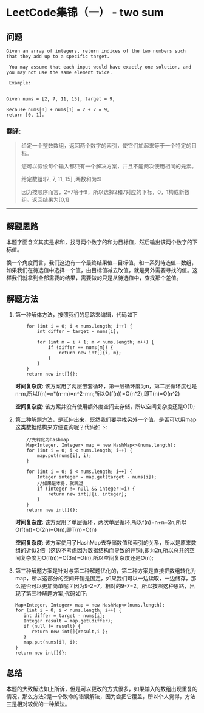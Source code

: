 # LeetCode集锦（一） - two sum

## 问题

```
Given an array of integers, return indices of the two numbers such that they add up to a specific target. 

 You may assume that each input would have exactly one solution, and you may not use the same element twice. 

 Example: 


Given nums = [2, 7, 11, 15], target = 9,

Because nums[0] + nums[1] = 2 + 7 = 9,
return [0, 1].

```
### 翻译:
> 给定一个整数数组，返回两个数字的索引，使它们加起来等于一个特定的目标。
>
> 您可以假设每个输入都只有一个解决方案，并且不能两次使用相同的元素。
> 
> 给定数组:[2, 7, 11, 15] ,两数和为:9
> 
> 因为按顺序而言，2+7等于9，所以选择2和7对应的下标，0，1构成新数组。返回结果为[0,1]
---
## 解题思路

本题字面含义其实是求和，找寻两个数字的和为目标值，然后输出该两个数字的下标值。

换一个角度而言，我们这边有一个最终结果值--目标值，和一系列待选值--数组，如果我们在待选值中选择一个值，由目标值减去改值，就是另外需要寻找的值。这样我们就拿到全部需要的结果，需要做的只是从待选值中，查找那个差值。

## 解题方法
1. 第一种解体方法，按照我们的思路来编辑，代码如下
    ```
        for (int i = 0; i < nums.length; i++) {
            int differ = target - nums[i];

            for (int m = i + 1; m < nums.length; m++) {
                if (differ == nums[m]) {
                    return new int[]{i, m};
                }
            }
        }
        return new int[]{};
    ```
    __时间复杂度__:
    该方案用了两层嵌套循环，第一层循环度为n，第二层循环度也是n-m,所以f(n)=n*(n-m)=n^2-mn;所以O(f(n))=O(n^2),即T(n)=O(n^2)

    __空间复杂度__:
    该方案并没有使用额外度空间去存储，所以空间复杂度还是O(1);

2. 第二种解题方法，是延伸出来，既然我们要寻找另外一个值，是否可以用map这类数据结构来方便查询呢？代码如下:
    ```
        //先转化为hashmap
        Map<Integer, Integer> map = new HashMap<>(nums.length);
        for (int i = 0; i < nums.length; i++) {
            map.put(nums[i], i);
        }

        for (int i = 0; i < nums.length; i++) {
            Integer integer = map.get(target - nums[i]);
            //如果是本身，就跳过
            if (integer != null && integer!=i) {
                return new int[]{i, integer};
            }
        }
        return new int[]{};
    ```
    __时间复杂度__:
    该方案用了单层循环，两次单层循环,所以f(n)=n+n=2n;所以O(f(n))=O(2n)=O(n),即T(n)=O(n)

    __空间复杂度__:
    该方案使用了HashMap去存储数值和索引的关系，所以是原来数组的近似2倍（这边不考虑因为数据结构而导致的开销),即为2n,所以总共的空间复杂度为O(f(n))=O(3n)=O(n),所以空间复杂度还是O(n);
3. 第三种解题方案是针对与第二种解题优化的，第二种方案是直接把数组转化为map，所以这部分的空间开销是固定，如果我们可以一边读取，一边储存，那么是否可以更加简单呢？因为9-2=7，相对的9-7=2。所以按照这种思路，出现了第三种解题方案,代码如下:
    ```
    Map<Integer, Integer> map = new HashMap<>(nums.length);
    for (int i = 0; i < nums.length; i++) {
       int differ = target - nums[i];
       Integer result = map.get(differ);
       if (null != result) {
          return new int[]{result,i };
       }
       map.put(nums[i], i);
    }
    return new int[]{};
    ```

## 总结
本题的大致解法如上所诉，但是可以更改的方式很多，如果输入的数组出现重复的情况，那么方法2是一个致命的错误解法，因为会把它覆盖，所以个人觉得，方法三是相对较优的一种解法。